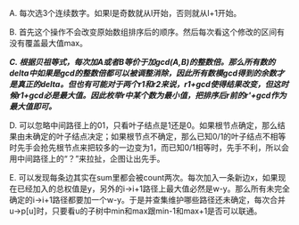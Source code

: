 A. 每次选3个连续数字。如果l是奇数就从l开始，否则就从l+1开始。

B. 首先这个操作不会改变原始数组排序后的顺序。然后每次看这个修改的区间有没有覆盖最大值max。

***C. 根据贝祖等式，每次加A或者B等价于加gcd(A,B)的整数倍。那么所有数的delta中如果是gcd的整数倍都可以被调整消除，因此所有数模gcd得到的余数才是真正的delta。但也有可能对于两个r1和r2来说，r1+gcd使得结果改变，但这时候r1+gcd必是最大值。因此枚举r中某个数为最小值，把排序后r前的r'+gcd作为最大值即可。***

D. 可以忽略中间路径上的01，只看叶子结点是1还是0。如果根节点确定，那么结果由未确定的叶子结点决定；如果根节点不确定，那么已知0/1的叶子结点不相等时先手会抢先根节点来把较多的一边变为1，而已知0/1相等时，先手不利，所以会用中间路径上的“？”来拉扯，企图让出先手。

E. 可以发现每条边其实在sum里都会被count两次。每次加入一条新边x，如果现在已经加入的总权值是y，另外的i->i+1路径上最大值必然是w-y。那么所有未完全确定的i->i+1路径都要加一个w-y。于是并查集维护哪些路径还未确定，每次合并u->p[u]时，只要看u的子树中min和max跟min-1和max+1是否可以联通。
